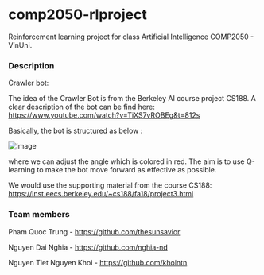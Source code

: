 # comp2050-rlproject
Reinforcement learning project for class Artificial Intelligence COMP2050 - VinUni.
### Description

Crawler bot: 

The idea of the Crawler Bot is from the Berkeley AI course project CS188. A clear description of the bot can be find here: 
https://www.youtube.com/watch?v=TiXS7vROBEg&t=812s

Basically, the bot is structured as below : 

![image](https://user-images.githubusercontent.com/53163183/170682238-87eaa1ed-fad9-4ca7-b4f3-27975ca8bd7e.png)

where we can adjust the angle which is colored in red. The aim is to use Q-learning to make the bot move forward as effective as possible. 

We would use the supporting material from the course CS188: https://inst.eecs.berkeley.edu/~cs188/fa18/project3.html

### Team members

Pham Quoc Trung - https://github.com/thesunsavior

Nguyen Dai Nghia - https://github.com/nghia-nd

Nguyen Tiet Nguyen Khoi - https://github.com/khointn


